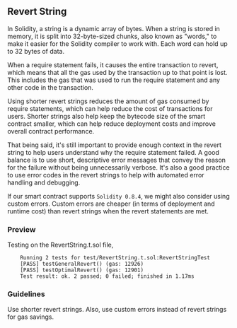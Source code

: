## Revert String

In Solidity, a string is a dynamic array of bytes. When a string is stored in memory, it is split into 32-byte-sized chunks, also known as "words," to make it easier for the Solidity compiler to work with. Each word can hold up to 32 bytes of data.

When a require statement fails, it causes the entire transaction to revert, which means that all the gas used by the transaction up to that point is lost. This includes the gas that was used to run the require statement and any other code in the transaction.

Using shorter revert strings reduces the amount of gas consumed by require statements, which can help reduce the cost of transactions for users. Shorter strings also help keep the bytecode size of the smart contract smaller, which can help reduce deployment costs and improve overall contract performance.

That being said, it's still important to provide enough context in the revert string to help users understand why the require statement failed. A good balance is to use short, descriptive error messages that convey the reason for the failure without being unnecessarily verbose. It's also a good practice to use error codes in the revert strings to help with automated error handling and debugging.

If our smart contract supports `Solidity 0.8.4`, we might also consider using custom errors. Custom errors are cheaper (in terms of deployment and runtime cost) than revert strings when the revert statements are met.

### Preview

Testing on the RevertString.t.sol file,

        Running 2 tests for test/RevertString.t.sol:RevertStringTest
        [PASS] testGeneralRevert() (gas: 12926)
        [PASS] testOptimalRevert() (gas: 12901)
        Test result: ok. 2 passed; 0 failed; finished in 1.17ms

### Guidelines

Use shorter revert strings. Also, use custom errors instead of revert strings for gas savings.
